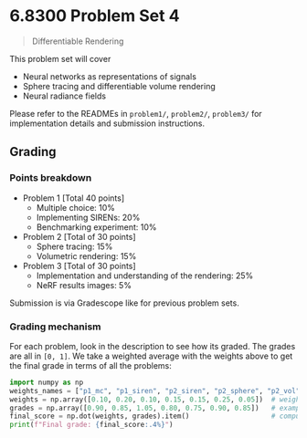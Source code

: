 # 6.8300 Problem Set 4

> Differentiable Rendering

This problem set will cover

- Neural networks as representations of signals
- Sphere tracing and differentiable volume rendering
- Neural radiance fields

Please refer to the READMEs in `problem1/`, `problem2/`, `problem3/` for implementation details and submission instructions.

## Grading

### Points breakdown
- Problem 1 [Total 40 points]
    - Multiple choice: 10%
    - Implementing SIRENs: 20%
    - Benchmarking experiment: 10%
- Problem 2 [Total of 30 points]
    - Sphere tracing: 15%
    - Volumetric rendering: 15%
- Problem 3 [Total of 30 points]
    - Implementation and understanding of the rendering: 25%
    - NeRF results images: 5%

Submission is via Gradescope like for previous problem sets.

### Grading mechanism

For each problem, look in the description to see how its graded. The grades are all in `[0, 1]`. We take a weighted average with the weights above to get the final grade in terms of all the problems:

```python
import numpy as np
weights_names = ["p1_mc", "p1_siren", "p2_siren", "p2_sphere", "p2_vol", "p3_impl", "p3_nerf"]
weights = np.array([0.10, 0.20, 0.10, 0.15, 0.15, 0.25, 0.05])  # weights for each problem
grades = np.array([0.90, 0.85, 1.05, 0.80, 0.75, 0.90, 0.85])   # example grades in same order - this is determined by the grader per-problem
final_score = np.dot(weights, grades).item()                    # compute weighted sum
print(f"Final grade: {final_score:.4%}")
```